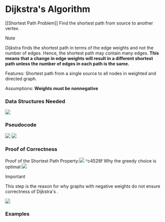 # Dijkstra's Algorithm
[[Shortest Path Problem]]
Find the shortest path from source to another vertex. 

> [!NOTE]
> Dijkstra finds the shortest path in terms of the edge weights and not the number of edges. Hence, the shortest path may contain many edges. __This means that a change in edge weights will result in a different shortest path unless the number of edges in each path is the same.__

Features:
Shortest path from a single source to all nodes in weighted and directed graph.

Assumptions:
**Weights must be nonnegative**

### Data Structures Needed
![](https://i.imgur.com/2YaUIHm.png)

### Pseudocode
![](https://i.imgur.com/XJ0HfYt.png)
![](https://i.imgur.com/7e5woJm.png)

### Proof of Correctness
Proof of the Shortest Path Property:![](https://i.imgur.com/miAeAtI.png) ^c4528f
Why the greedy choice is optimal:![](https://i.imgur.com/MPkx0vS.png)

> [!important]
> This step is the reason for why graphs with negative weights do not ensure correctness of Dijkstra's .

![](https://i.imgur.com/NWnXHDo.png)
### Examples
